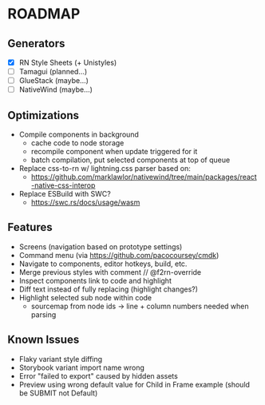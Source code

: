 # ROADMAP

## Generators
- [x] RN Style Sheets (+ Unistyles)
- [ ] Tamagui (planned...)
- [ ] GlueStack (maybe...)
- [ ] NativeWind (maybe...)

## Optimizations
- Compile components in background
  - cache code to node storage
  - recompile component when update triggered for it
  - batch compilation, put selected components at top of queue
- Replace css-to-rn w/ lightning.css parser based on:
  - https://github.com/marklawlor/nativewind/tree/main/packages/react-native-css-interop
- Replace ESBuild with SWC?
  - https://swc.rs/docs/usage/wasm

## Features
- Screens (navigation based on prototype settings)
- Command menu (via https://github.com/pacocoursey/cmdk)
 - Navigate to components, editor hotkeys, build, etc.
- Merge previous styles with comment // @f2rn-override
- Inspect components link to code and highlight
- Diff text instead of fully replacing (highlight changes?)
- Highlight selected sub node within code
  - sourcemap from node ids -> line + column numbers needed when parsing

## Known Issues
- Flaky variant style diffing
- Storybook variant import name wrong
- Error "failed to export" caused by hidden assets
- Preview using wrong default value for Child in Frame example (should be SUBMIT not Default)
